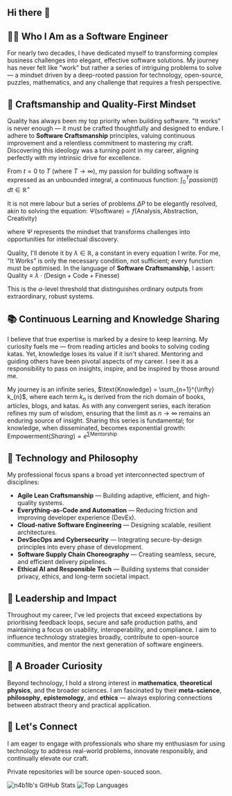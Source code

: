 ## Hi there 👋

<!--
**n4b1lb/n4b1lb** is a ✨ _special_ ✨ repository because its `README.md` (this file) appears on your GitHub profile.

Here are some ideas to get you started:

- 🔭 I’m currently working on ...
- 🌱 I’m currently learning ...
- 👯 I’m looking to collaborate on ...
- 🤔 I’m looking for help with ...
- 💬 Ask me about ...
- 📫 How to reach me: ...
- 😄 Pronouns: ...
- ⚡ Fun fact: ...
-->


## 👨‍💻 Who I Am as a Software Engineer  

For nearly two decades, I have dedicated myself to transforming complex business challenges into elegant, effective software solutions. My journey has never felt like "work" but rather a series of intriguing problems to solve — a mindset driven by a deep-rooted passion for technology, open-source, puzzles, mathematics, and any challenge that requires a fresh perspective.


## 🔨 Craftsmanship and Quality-First Mindset  

Quality has always been my top priority when building software. "It works" is never enough — it must be crafted thoughtfully and designed to endure. I adhere to **Software Craftsmanship** principles, valuing continuous improvement and a relentless commitment to mastering my craft. Discovering this ideology was a turning point in my career, aligning perfectly with my intrinsic drive for excellence.


From $t = 0$ to $T$ (where $T \to \infty$), my passion for building software is expressed as an unbounded integral, a continuous function: $\int_{0}^{T} passion(t) \, dt \in \mathbb{R}^{+}$

It is not mere labour but a series of problems $\Delta P$ to be elegantly resolved, akin to solving the equation: $\Psi(\text{software}) = f(\text{Analysis}, \text{Abstraction}, \text{Creativity})$

where $\Psi$ represents the mindset that transforms challenges into opportunities for intellectual discovery.

Quality, I'll denote it by $\lambda \in \mathbb{R}$, a constant in every equation I write. For me, “It Works” is only the necessary condition, not sufficient; every function must be optimised. In the language of **Software Craftsmanship**, I assert: $\text{Quality} \equiv \lambda \cdot (\text{Design} + \text{Code} + \text{Finesse})$

This is the $\alpha$-level threshold that distinguishes ordinary outputs from extraordinary, robust systems.


## 📚 Continuous Learning and Knowledge Sharing  

I believe that true expertise is marked by a desire to keep learning. My curiosity fuels me — from reading articles and books to solving coding katas. Yet, knowledge loses its value if it isn't shared. Mentoring and guiding others have been pivotal aspects of my career. I see it as a responsibility to pass on insights, inspire, and be inspired by those around me.


My journey is an infinite series, $\text{Knowledge} = \sum_{n=1}^{\infty} k_{n}$, where each term $k_{n}$ is derived from the rich domain of books, articles, blogs, and katas. As with any convergent series, each iteration refines my sum of wisdom, ensuring that the limit as $n \to \infty$ remains an enduring source of insight. Sharing this series is fundamental; for knowledge, when disseminated, becomes exponential growth: $\text{Empowerment}(Sharing) = e^{\sum \text{Mentorship}}$


## 🔧 Technology and Philosophy  

My professional focus spans a broad yet interconnected spectrum of disciplines:

- **Agile Lean Craftsmanship** — Building adaptive, efficient, and high-quality systems.  
- **Everything-as-Code and Automation** — Reducing friction and improving developer experience (DevEx).  
- **Cloud-native Software Engineering** — Designing scalable, resilient architectures.  
- **DevSecOps and Cybersecurity** — Integrating secure-by-design principles into every phase of development.  
- **Software Supply Chain Choreography** — Creating seamless, secure, and efficient delivery pipelines.  
- **Ethical AI and Responsible Tech** — Building systems that consider privacy, ethics, and long-term societal impact.  


## 🔗 Leadership and Impact  

Throughout my career, I've led projects that exceed expectations by prioritising feedback loops, secure and safe production paths, and maintaining a focus on usability, interoperability, and compliance. I aim to influence technology strategies broadly, contribute to open-source communities, and mentor the next generation of software engineers.


## 🔬 A Broader Curiosity  

Beyond technology, I hold a strong interest in **mathematics**, **theoretical physics**, and the broader sciences. I am fascinated by their **meta-science**, **philosophy**, **epistemology**, and **ethics** — always exploring connections between abstract theory and practical application.


## 🤝 Let's Connect  

I am eager to engage with professionals who share my enthusiasm for using technology to address real-world problems, innovate responsibly, and continually elevate our craft.

Private repositories will be source open-souced soon.

![n4b1lb's GitHub Stats](https://github-readme-stats.vercel.app/api?username=n4b1lb&show_icons=true&theme=onedark&count_private=true)
![Top Languages](https://github-readme-stats.vercel.app/api/top-langs/?username=n4b1lb&hide=CSS,C%2b%2b,Objective-C,HTML,CMake&langs_count=8&layout=compact&theme=onedark&count_private=false)

<codersrank-skills-chart username="pedro_m_santos"></codersrank-skills-chart>


